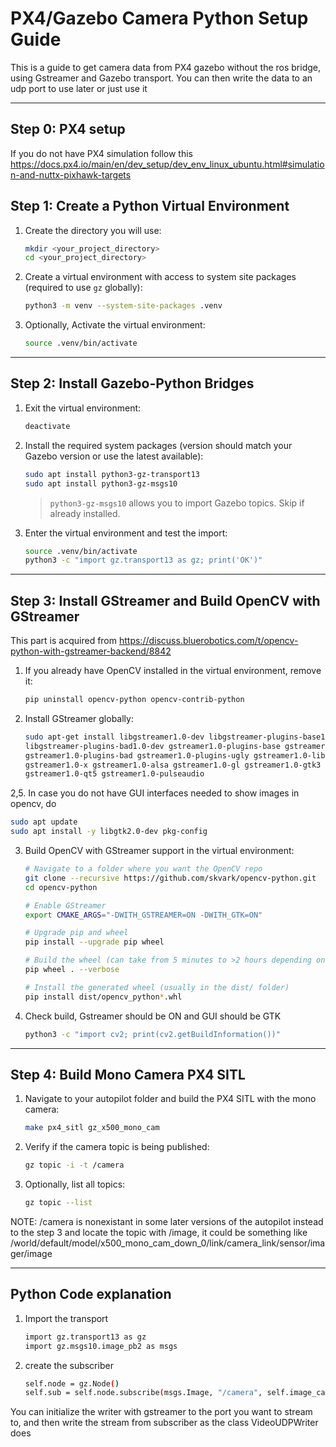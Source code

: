 # PX4/Gazebo Camera Python Setup Guide

This is a guide to get camera data from PX4 gazebo without the ros bridge, using Gstreamer and Gazebo transport. You can then write the data to an udp port to use later or just use it

---
## Step 0: PX4 setup
   If you do not have PX4 simulation follow this https://docs.px4.io/main/en/dev_setup/dev_env_linux_ubuntu.html#simulation-and-nuttx-pixhawk-targets
## Step 1: Create a Python Virtual Environment

1. Create the directory you will use:

   ```bash
   mkdir <your_project_directory>
   cd <your_project_directory>
   ```
2. Create a virtual environment with access to system site packages (required to use `gz` globally):

   ```bash
   python3 -m venv --system-site-packages .venv
   ```
3. Optionally, Activate the virtual environment:

   ```bash
   source .venv/bin/activate
   ```

---

## Step 2: Install Gazebo-Python Bridges

1. Exit the virtual environment:

   ```bash
   deactivate
   ```

2. Install the required system packages (version should match your Gazebo version or use the latest available):

   ```bash
   sudo apt install python3-gz-transport13
   sudo apt install python3-gz-msgs10
   ```

   > `python3-gz-msgs10` allows you to import Gazebo topics. Skip if already installed.

3. Enter the virtual environment and test the import:

   ```bash
   source .venv/bin/activate
   python3 -c "import gz.transport13 as gz; print('OK')"
   ```

---

## Step 3: Install GStreamer and Build OpenCV with GStreamer
This part is acquired from https://discuss.bluerobotics.com/t/opencv-python-with-gstreamer-backend/8842
1. If you already have OpenCV installed in the virtual environment, remove it:

   ```bash
   pip uninstall opencv-python opencv-contrib-python
   ```

2. Install GStreamer globally:

   ```bash
   sudo apt-get install libgstreamer1.0-dev libgstreamer-plugins-base1.0-dev \
   libgstreamer-plugins-bad1.0-dev gstreamer1.0-plugins-base gstreamer1.0-plugins-good \
   gstreamer1.0-plugins-bad gstreamer1.0-plugins-ugly gstreamer1.0-libav gstreamer1.0-tools \
   gstreamer1.0-x gstreamer1.0-alsa gstreamer1.0-gl gstreamer1.0-gtk3 \
   gstreamer1.0-qt5 gstreamer1.0-pulseaudio
   ```
2,5. In case you do not have GUI interfaces needed to show images in opencv, do 

   ```bash
   sudo apt update
   sudo apt install -y libgtk2.0-dev pkg-config
   ```

3. Build OpenCV with GStreamer support in the virtual environment:

   ```bash
   # Navigate to a folder where you want the OpenCV repo
   git clone --recursive https://github.com/skvark/opencv-python.git
   cd opencv-python

   # Enable GStreamer
   export CMAKE_ARGS="-DWITH_GSTREAMER=ON -DWITH_GTK=ON"

   # Upgrade pip and wheel
   pip install --upgrade pip wheel

   # Build the wheel (can take from 5 minutes to >2 hours depending on hardware)
   pip wheel . --verbose

   # Install the generated wheel (usually in the dist/ folder)
   pip install dist/opencv_python*.whl
   ```
4. Check build, Gstreamer should be ON and GUI should be GTK
   ```bash
   python3 -c "import cv2; print(cv2.getBuildInformation())"
   ```
---

## Step 4: Build Mono Camera PX4 SITL

1. Navigate to your autopilot folder and build the PX4 SITL with the mono camera:

   ```bash
   make px4_sitl gz_x500_mono_cam
   ```

2. Verify if the camera topic is being published:

   ```bash
   gz topic -i -t /camera
   ```

3. Optionally, list all topics:

   ```bash
   gz topic --list
   ```
   
NOTE:
/camera is nonexistant in some later versions of the autopilot instead to the step 3 and locate the topic with /image, it could be something like 
/world/default/model/x500_mono_cam_down_0/link/camera_link/sensor/imager/image

---

## Python Code explanation
1. Import the transport
   ```bash
   import gz.transport13 as gz 
   import gz.msgs10.image_pb2 as msgs
   ```
2. create the subscriber
      ```bash
   self.node = gz.Node()
   self.sub = self.node.subscribe(msgs.Image, "/camera", self.image_callback) #image_callback is the function that will be run after the video is captured in gazebo
   ```
You can initialize the writer with gstreamer to the port you want to stream to, and then write the stream from subscriber as the class VideoUDPWriter does
